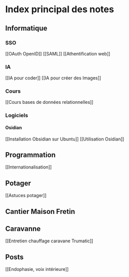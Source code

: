 # Index principal des notes
## Informatique
### SSO
[[OAuth OpenID]]
[[SAML]]
[[Athentification web]]

### IA
[[IA pour coder]]
[[IA pour créer des Images]]

### Cours
[[Cours bases de données relationnelles]]

### Logiciels

#### Osidian
[[Installation Obsidian sur Ubuntu]]
[[Utilisation Osidian]]

## Programmation
[[Internationalisation]]

## Potager
[[Astuces potager]]

## Cantier Maison Fretin

## Caravanne
[[Entretien chauffage caravane Trumatic]]

## Posts
[[Endophasie, voix intérieure]]